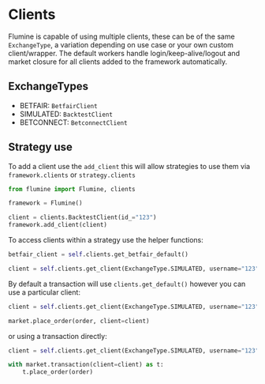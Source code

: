 # Clients

Flumine is capable of using multiple clients, these can be of the same `ExchangeType`, a variation depending on use case or your own custom client/wrapper. The default workers handle login/keep-alive/logout and market closure for all clients added to the framework automatically.

## ExchangeTypes

- BETFAIR: `BetfairClient`
- SIMULATED: `BacktestClient`
- BETCONNECT: `BetconnectClient`

## Strategy use

To add a client use the `add_client` this will allow strategies to use them via `framework.clients` or `strategy.clients`

```python
from flumine import Flumine, clients

framework = Flumine()

client = clients.BacktestClient(id_="123")
framework.add_client(client)
```

To access clients within a strategy use the helper functions:

```python
betfair_client = self.clients.get_betfair_default()

client = self.clients.get_client(ExchangeType.SIMULATED, username="123")
```

By default a transaction will use `clients.get_default()` however you can use a particular client:

```python
client = self.clients.get_client(ExchangeType.SIMULATED, username="123")

market.place_order(order, client=client)
```

or using a transaction directly:

```python
client = self.clients.get_client(ExchangeType.SIMULATED, username="123")

with market.transaction(client=client) as t:
    t.place_order(order)
```
